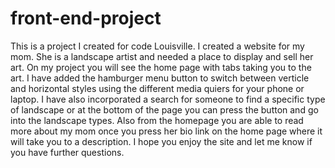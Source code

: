 # front-end-project
This is a project I created for code Louisville.
I created a website for my mom. She is a landscape artist and needed a place to display and sell her art. On my project you will see the home page with tabs taking you to the art. I have added the hamburger menu button to switch between verticle and horizontal styles using the different media quiers for your phone or laptop. I have also incorporated a search for someone to find a specific type of landscape or at the bottom of the page you can press the button and go into the landscape types. Also from the homepage you are able to read more about my mom once you press her bio link on the home page where it will take you to a description. I hope you enjoy the site and let me know if you have further questions. 
